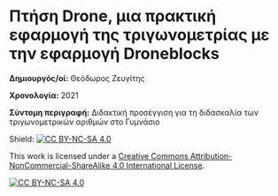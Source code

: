 # Πτήση Drone, μια πρακτική εφαρμογή της τριγωνομετρίας με την εφαρμογή Droneblocks

**Δημιουργός/οί:** Θεόδωρος Ζευγίτης

**Χρονολογία:** 2021

**Σύντομη περιγραφή:** Διδακτική προσέγγιση για τη διδασκαλία των τριγωνομετρικών αριθμών στο Γυμνάσιο

Shield: [![CC BY-NC-SA 4.0][cc-by-nc-sa-shield]][cc-by-nc-sa]

This work is licensed under a
[Creative Commons Attribution-NonCommercial-ShareAlike 4.0 International License][cc-by-nc-sa].

[![CC BY-NC-SA 4.0][cc-by-nc-sa-image]][cc-by-nc-sa]

[cc-by-nc-sa]: http://creativecommons.org/licenses/by-nc-sa/4.0/
[cc-by-nc-sa-image]: https://licensebuttons.net/l/by-nc-sa/4.0/88x31.png
[cc-by-nc-sa-shield]: https://img.shields.io/badge/License-CC%20BY--NC--SA%204.0-lightgrey.svg
